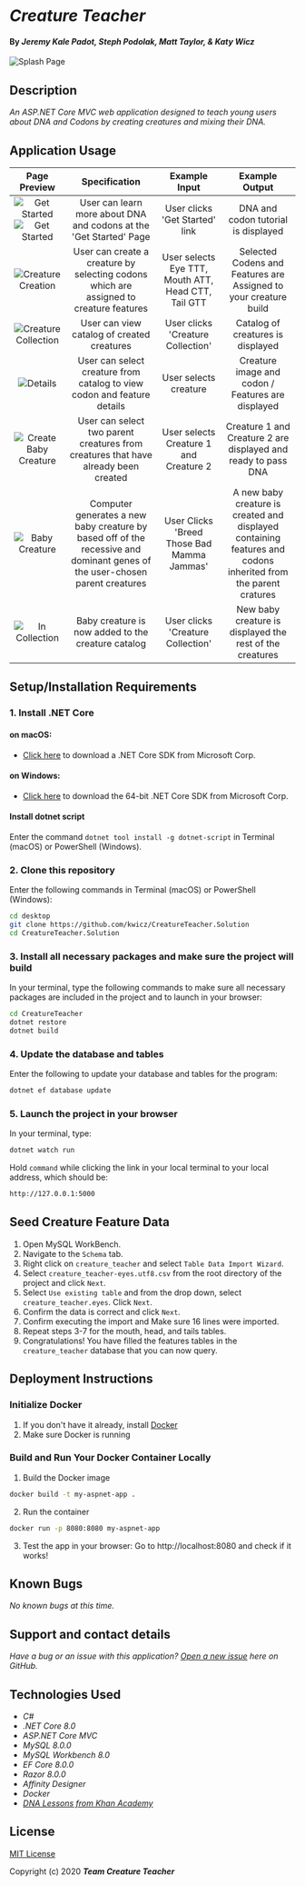 # _Creature Teacher_

#### By _**Jeremy Kale Padot, Steph Podolak, Matt Taylor, & Katy Wicz**_

![Splash Page](CreatureTeacher/wwwroot/img/projectWalkthrough/preview.png)

## Description

_An ASP.NET Core MVC web application designed to teach young users about DNA and Codons by creating creatures and mixing their DNA._

## Application Usage

|                                                                    Page Preview                                                                     |                                                        Specification                                                        |                    Example Input                    |                                                 Example Output                                                 |
| :-------------------------------------------------------------------------------------------------------------------------------------------------: | :-------------------------------------------------------------------------------------------------------------------------: | :-------------------------------------------------: | :------------------------------------------------------------------------------------------------------------: |
| ![Get Started](CreatureTeacher/wwwroot/img/projectWalkthrough/learn1.png) ![Get Started](CreatureTeacher/wwwroot/img/projectWalkthrough/learn2.png) |                             User can learn more about DNA and codons at the 'Get Started' Page                              |           User clicks 'Get Started' link            |                                      DNA and codon tutorial is displayed                                       |
|                               ![Creature Creation](CreatureTeacher/wwwroot/img/projectWalkthrough/buildCreature.png)                                |                   User can create a creature by selecting codons which are assigned to creature features                    | User selects Eye TTT, Mouth ATT, Head CTT, Tail GTT |                        Selected Codens and Features are Assigned to your creature build                        |
|                            ![Creature Collection](CreatureTeacher/wwwroot/img/projectWalkthrough/creatureCollection.png)                            |                                         User can view catalog of created creatures                                          |          User clicks 'Creature Collection'          |                                       Catalog of creatures is displayed                                        |
|                                       ![Details](CreatureTeacher/wwwroot/img/projectWalkthrough/details.png)                                        |                           User can select creature from catalog to view codon and feature details                           |                User selects creature                |                               Creature image and codon / Features are displayed                                |
|                             ![Create Baby Creature](CreatureTeacher/wwwroot/img/projectWalkthrough/parentCreatures.png)                             |                     User can select two parent creatures from creatures that have already been created                      |       User selects Creature 1 and Creature 2        |                         Creature 1 and Creature 2 are displayed and ready to pass DNA                          |
|                                  ![Baby Creature](CreatureTeacher/wwwroot/img/projectWalkthrough/newCreature.png)                                   | Computer generates a new baby creature by based off of the recessive and dominant genes of the user-chosen parent creatures |     User Clicks 'Breed Those Bad Mamma Jammas'      | A new baby creature is created and displayed containing features and codons inherited from the parent cratures |
|                                      ![In Collection](CreatureTeacher/wwwroot/img/projectWalkthrough/born.png)                                      |                                     Baby creature is now added to the creature catalog                                      |          User clicks 'Creature Collection'          |                            New baby creature is displayed the rest of the creatures                            |

## Setup/Installation Requirements

### 1. Install .NET Core

#### on macOS:

- [Click here](https://dotnet.microsoft.com/download/thank-you/dotnet-sdk-2.2.106-macos-x64-installer) to download a .NET Core SDK from Microsoft Corp.

#### on Windows:

- [Click here](https://dotnet.microsoft.com/download/thank-you/dotnet-sdk-2.2.203-windows-x64-installer) to download the 64-bit .NET Core SDK from Microsoft Corp.

#### Install dotnet script

Enter the command `dotnet tool install -g dotnet-script` in Terminal (macOS) or PowerShell (Windows).

### 2. Clone this repository

Enter the following commands in Terminal (macOS) or PowerShell (Windows):

```sh
cd desktop
git clone https://github.com/kwicz/CreatureTeacher.Solution
cd CreatureTeacher.Solution
```

### 3. Install all necessary packages and make sure the project will build

In your terminal, type the following commands to make sure all necessary packages are included in the project and to launch in your browser:

```sh
cd CreatureTeacher
dotnet restore
dotnet build
```

### 4. Update the database and tables

Enter the following to update your database and tables for the program:

```sh
dotnet ef database update
```

### 5. Launch the project in your browser

In your terminal, type:

```sh
dotnet watch run
```

Hold `command` while clicking the link in your local terminal to your local address, which should be:

```sh
http://127.0.0.1:5000
```

## Seed Creature Feature Data

1. Open MySQL WorkBench.
2. Navigate to the `Schema` tab.
3. Right click on `creature_teacher` and select `Table Data Import Wizard`.
4. Select `creature_teacher-eyes.utf8.csv` from the root directory of the project and click `Next`.
5. Select `Use existing table` and from the drop down, select `creature_teacher.eyes`. Click `Next`.
6. Confirm the data is correct and click `Next`.
7. Confirm executing the import and Make sure 16 lines were imported.
8. Repeat steps 3-7 for the mouth, head, and tails tables.
9. Congratulations! You have filled the features tables in the `creature_teacher` database that you can now query.

## Deployment Instructions

### Initialize Docker

1. If you don't have it already, install [Docker](https://www.docker.com/get-started/)
2. Make sure Docker is running

### Build and Run Your Docker Container Locally

1. Build the Docker image

```sh
docker build -t my-aspnet-app .
```

2. Run the container

```sh
docker run -p 8080:8080 my-aspnet-app
```

3.  Test the app in your browser: Go to http://localhost:8080 and check if it works!

## Known Bugs

_No known bugs at this time._

## Support and contact details

_Have a bug or an issue with this application? [Open a new issue](https://github.com/kwicz/CreatureTeacher.Solution/issues) here on GitHub._

## Technologies Used

- _C#_
- _.NET Core 8.0_
- _ASP.NET Core MVC_
- _MySQL 8.0.0_
- _MySQL Workbench 8.0_
- _EF Core 8.0.0_
- _Razor 8.0.0_
- _Affinity Designer_
- _Docker_
- _[DNA Lessons from Khan Academy](https://www.khanacademy.org/science/biology/gene-expression-central-dogma/central-dogma-transcription/a/the-genetic-code-discovery-and-properties)_

## License

[MIT License](https://choosealicense.com/licenses/mit/)

Copyright (c) 2020 **_Team Creature Teacher_**
